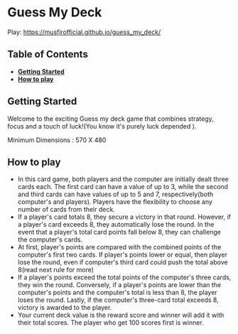 # Guess My Deck

Play: https://musfirofficial.github.io/guess_my_deck/

## Table of Contents

- [**Getting Started**](#getting-started)
- [**How to play**](#how_to_play)

## Getting Started

Welcome to the exciting Guess my deck game that combines strategy, focus and a touch of luck!(You know it's purely luck depended ).

Minimum Dimensions : 570 X 480

## How to play

- In this card game, both players and the computer are initially dealt three cards each. The first card can have a value of up to 3, while the second and third cards can have values of up to 5 and 7, respectively(both computer's and players). Players have the flexibility to choose any number of cards from their deck.
- If a player's card totals 8, they secure a victory in that round. However, if a player's card exceeds 8, they automatically lose the round. In the event that a player's total card points fall below 8, they can challenge the computer's cards.
- At first, player's points are compared with the combined points of the computer's first two cards. If player's points lower or equal, then player lose the round, even if computer's third card could push the total above 8(read next rule for more)
- If a player's points exceed the total points of the computer's three cards, they win the round. Conversely, if a player's points are lower than the computer's points and the computer's total is less than 8, the player loses the round. Lastly, if the computer's three-card total exceeds 8, victory is awarded to the player.
- Your current deck value is the reward score and winner will add it with their total scores. The player who get 100 scores first is winner.
